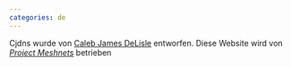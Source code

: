 ```yaml
---
categories: de
---
```

Cjdns wurde von [Caleb James DeLisle](https://github.com/cjdelisle) entworfen.
Diese Website wird von *[Project Meshnets](https://projectmeshnet.org/)* betrieben

